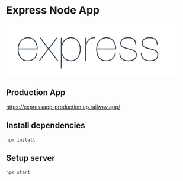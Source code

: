# Express Node App

![](public/backup/express.png)

## Production App

https://expressapp-production.up.railway.app/

## Install dependencies

```
npm install
```

## Setup server

```
npm start
```
